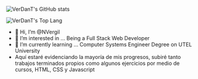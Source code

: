 ![VerDanT's GitHub stats](https://github-readme-stats.vercel.app/api?username=NVergil&show_icons=true)

![VerDanT's Top Lang](https://github-readme-stats.vercel.app/api/top-langs/?username=NVergil&theme=tokyonight)

- 👋 Hi, I’m @NVergil
- 👀 I’m interested in ... Being a Full Stack Web Developer
- 🌱 I’m currently learning ... Computer Systems Engineer Degree on UTEL University
- Aquí estaré evidenciando la mayoría de mis progresos, subiré tanto trabajos terminados propios como algunos ejercicios por medio de cursos, HTML, CSS y Javascript
<!---
NVergil/NVergil is a ✨ special ✨ repository because its `README.md` (this file) appears on your GitHub profile.
You can click the Preview link to take a look at your changes.
--->
